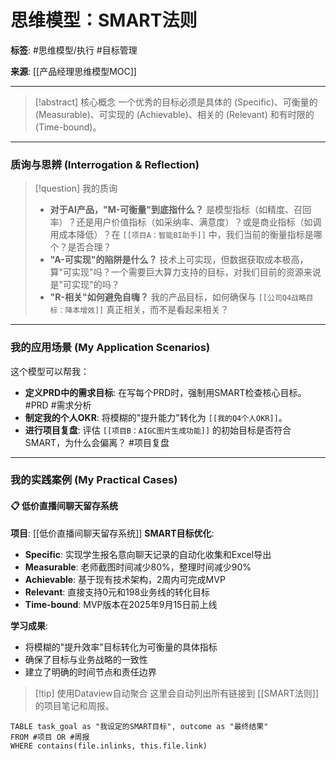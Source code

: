 # 思维模型：SMART法则

**标签**: #思维模型/执行 #目标管理

**来源**: [[产品经理思维模型MOC]]

---

> [!abstract] 核心概念
> 一个优秀的目标必须是具体的 (Specific)、可衡量的 (Measurable)、可实现的 (Achievable)、相关的 (Relevant) 和有时限的 (Time-bound)。

---

### 质询与思辨 (Interrogation & Reflection)

>[!question] 我的质询
>- **对于AI产品，"M-可衡量"到底指什么？** 是模型指标（如精度、召回率）？还是用户价值指标（如采纳率、满意度）？或是商业指标（如调用成本降低）？在 `[[项目A：智能BI助手]]` 中，我们当前的衡量指标是哪个？是否合理？
>- **"A-可实现"的陷阱是什么？** 技术上可实现，但数据获取成本极高，算"可实现"吗？一个需要巨大算力支持的目标，对我们目前的资源来说是"可实现"的吗？
>- **"R-相关"如何避免自嗨？** 我的产品目标，如何确保与 `[[公司Q4战略目标：降本增效]]` 真正相关，而不是看起来相关？

---

### 我的应用场景 (My Application Scenarios)

这个模型可以帮我：
- **定义PRD中的需求目标**: 在写每个PRD时，强制用SMART检查核心目标。 #PRD #需求分析
- **制定我的个人OKR**: 将模糊的"提升能力"转化为 `[[我的Q4个人OKR]]`。
- **进行项目复盘**: 评估 `[[项目B：AIGC图片生成功能]]` 的初始目标是否符合SMART，为什么会偏离？ #项目复盘

---

### 我的实践案例 (My Practical Cases)

#### 📋 低价直播间聊天留存系统
**项目**: [[低价直播间聊天留存系统]]
**SMART目标优化**:
- **Specific**: 实现学生报名意向聊天记录的自动化收集和Excel导出
- **Measurable**: 老师截图时间减少80%，整理时间减少90%
- **Achievable**: 基于现有技术架构，2周内可完成MVP
- **Relevant**: 直接支持0元和198业务线的转化目标
- **Time-bound**: MVP版本在2025年9月15日前上线

**学习成果**: 
- 将模糊的"提升效率"目标转化为可衡量的具体指标
- 确保了目标与业务战略的一致性
- 建立了明确的时间节点和责任边界

> [!tip] 使用Dataview自动聚合
> 这里会自动列出所有链接到 [[SMART法则]] 的项目笔记和周报。

```dataview
TABLE task_goal as "我设定的SMART目标", outcome as "最终结果"
FROM #项目 OR #周报 
WHERE contains(file.inlinks, this.file.link)
```